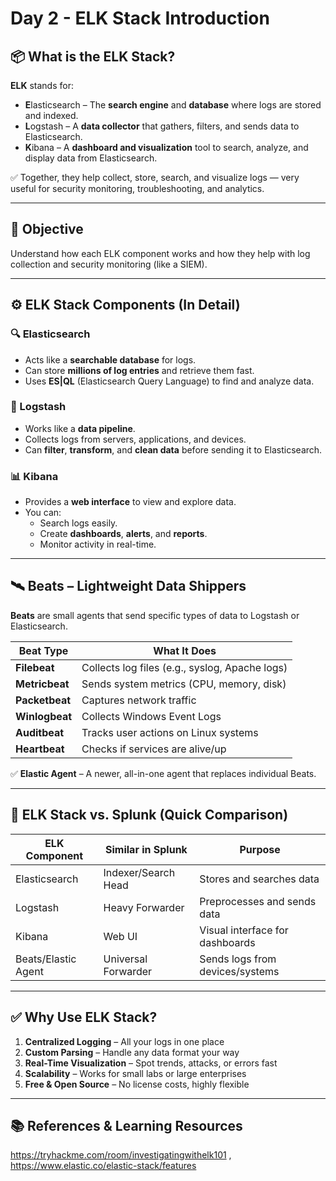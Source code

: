 # Day 2 - ELK Stack Introduction

## 📦 What is the ELK Stack?

**ELK** stands for:

- **E**lasticsearch – The **search engine** and **database** where logs are stored and indexed.
- **L**ogstash – A **data collector** that gathers, filters, and sends data to Elasticsearch.
- **K**ibana – A **dashboard and visualization** tool to search, analyze, and display data from Elasticsearch.

✅ Together, they help collect, store, search, and visualize logs — very useful for security monitoring, troubleshooting, and analytics.

---

## 🎯 Objective

Understand how each ELK component works and how they help with log collection and security monitoring (like a SIEM).

---

## ⚙️ ELK Stack Components (In Detail)

### 🔍 Elasticsearch
- Acts like a **searchable database** for logs.
- Can store **millions of log entries** and retrieve them fast.
- Uses **ES|QL** (Elasticsearch Query Language) to find and analyze data.

### 🔄 Logstash
- Works like a **data pipeline**.
- Collects logs from servers, applications, and devices.
- Can **filter**, **transform**, and **clean data** before sending it to Elasticsearch.

### 📊 Kibana
- Provides a **web interface** to view and explore data.
- You can:
  - Search logs easily.
  - Create **dashboards**, **alerts**, and **reports**.
  - Monitor activity in real-time.

---

## 🛰️ Beats – Lightweight Data Shippers

**Beats** are small agents that send specific types of data to Logstash or Elasticsearch.

| Beat Type     | What It Does                         |
|---------------|--------------------------------------|
| **Filebeat**   | Collects log files (e.g., syslog, Apache logs) |
| **Metricbeat** | Sends system metrics (CPU, memory, disk)     |
| **Packetbeat** | Captures network traffic              |
| **Winlogbeat** | Collects Windows Event Logs           |
| **Auditbeat**  | Tracks user actions on Linux systems  |
| **Heartbeat**  | Checks if services are alive/up       |

✅ **Elastic Agent** – A newer, all-in-one agent that replaces individual Beats.

---

## 🔁 ELK Stack vs. Splunk (Quick Comparison)

| ELK Component      | Similar in Splunk         | Purpose                         |
|--------------------|---------------------------|----------------------------------|
| Elasticsearch      | Indexer/Search Head       | Stores and searches data         |
| Logstash           | Heavy Forwarder           | Preprocesses and sends data      |
| Kibana             | Web UI                    | Visual interface for dashboards  |
| Beats/Elastic Agent| Universal Forwarder       | Sends logs from devices/systems  |

---

## ✅ Why Use ELK Stack?

1. **Centralized Logging** – All your logs in one place
2. **Custom Parsing** – Handle any data format your way
3. **Real-Time Visualization** – Spot trends, attacks, or errors fast
4. **Scalability** – Works for small labs or large enterprises
5. **Free & Open Source** – No license costs, highly flexible

---
## 📚 References & Learning Resources

https://tryhackme.com/room/investigatingwithelk101 ,
https://www.elastic.co/elastic-stack/features

